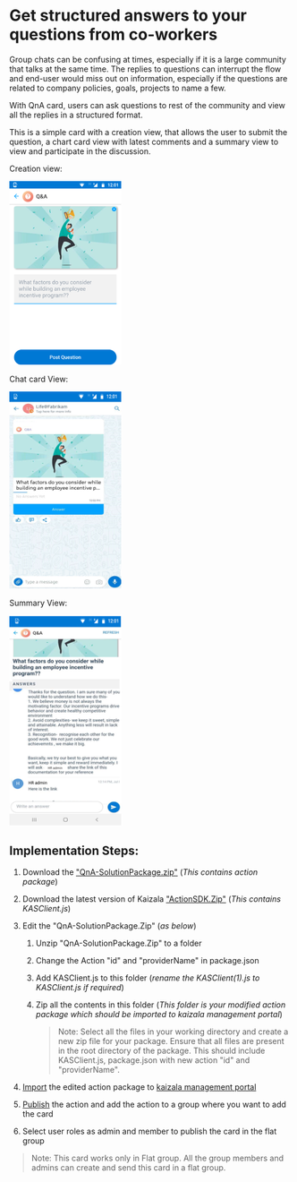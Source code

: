 # Get structured answers to your questions from co-workers

Group chats can be confusing at times, especially if it is a large community that talks at the same time. The replies to questions can interrupt the flow and end-user would miss out on information, especially if the questions are related to company policies, goals, projects to name a few.

With QnA card, users can ask questions to rest of the community and view all the replies in a structured format.

This is a simple card with a creation view, that allows the user to submit the question, a chart card view with latest comments and a summary view to view and participate in the discussion.

Creation view:

<img src="QnAImages/1.png" alt="Chat card view Logo" width="200" />

Chat card View:

<img src="QnAImages/2.png" alt="Chat card view Logo" width="200" />

Summary View:

<img src="QnAImages/3.png" alt="Chat card view Logo" width="200" />

## Implementation Steps:
1. Download the ["QnA-SolutionPackage.zip"](https://aka.ms/QnA-SolutionPackage.zip) (*This contains action package*)
2. Download the latest version of Kaizala ["ActionSDK.Zip"](https://manage.kaiza.la/MiniApps/DownloadSDK) (*This contains KASClient.js*)
3. Edit the "QnA-SolutionPackage.Zip" (*as below*)
   1. Unzip "QnA-SolutionPackage.Zip" to a folder
   2. Change the Action "id" and "providerName" in package.json
   3. Add KASClient.js to this folder (*rename the KASClient(1).js to KASClient.js if required*)
   4. Zip all the contents in this folder (*This folder is your modified action package which should be imported to kaizala management portal*)    
       
      > Note: Select all the files in your working directory and create a new zip file for your package. Ensure that all files are present in the root directory of the package. This should include  KASClient.js, package.json with new action "id" and "providerName".
       
4. [Import](https://docs.microsoft.com/en-us/kaizala/actions/publish#import-kaizala-action) the edited action package to [kaizala management portal](https://manage.kaiza.la/)
5. [Publish](https://docs.microsoft.com/en-us/kaizala/actions/publish) the action and add the action to a group where you want to add the card
6. Select user roles as admin and member to publish the card in the flat group

> Note: This card works only in Flat group. All the group members and admins can create and send this card in a flat group.
